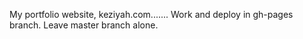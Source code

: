 My portfolio website, keziyah.com.......
Work and deploy in gh-pages branch. Leave master branch alone. 